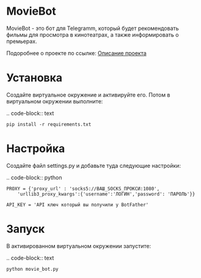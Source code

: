 MovieBot
========

MovieBot - это бот для Telegramm, который будет рекомендовать фильмы для просмотра в кинотеатрах, а также информировать о премьерах.

Подоробнее о проекте по ссылке: <a href="https://docs.google.com/document/d/1-1Dnsv8-O4cPDdo2XeNWVOTzfxnV6UkUa3NVsY_NkIg/edit?usp=sharing">Описание проекта</a>

Установка
=========

Создайте виртуальное окружение и активируйте его. Потом в виртуальном окружении выполните:

.. code-block:: text    
	
	pip install -r requirements.txt 

Настройка
=========

Создайте файл settings.py и добавьте туда следующие настройки:

.. code-block:: python
    
	PROXY = {'proxy_url' : 'socks5://ВАШ_SOCKS_ПРОКСИ:1080',
        'urllib3_proxy_kwargs':{'username':'ЛОГИН','password': 'ПАРОЛЬ'}}

	API_KEY = 'API ключ который вы получили у BotFather'

Запуск
======

В активированном виртуальном окружении запустите:

.. code-block:: text

    python movie_bot.py